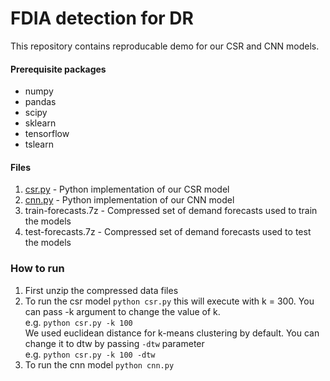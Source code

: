 # FDIA detection for DR

This repository contains reproducable demo for our CSR and CNN models.

#### Prerequisite packages
* numpy
* pandas
* scipy
* sklearn
* tensorflow
* tslearn

#### Files
1. [csr.py](csr.py) - Python implementation of our CSR model
2. [cnn.py](cnn.py) - Python implementation of our CNN model
3. train-forecasts.7z - Compressed set of demand forecasts used to train the models
3. test-forecasts.7z - Compressed set of demand forecasts used to test the models

### How to run
1. First unzip the compressed data files
2. To run the csr model `python csr.py` this will execute with k = 300. 
You can pass -k argument to change the value of k.  
e.g. `python csr.py -k 100`  
We used euclidean distance for k-means clustering by default. You can change it to dtw by passing `-dtw` parameter  
e.g. `python csr.py -k 100 -dtw`
3. To run the cnn model `python cnn.py`
